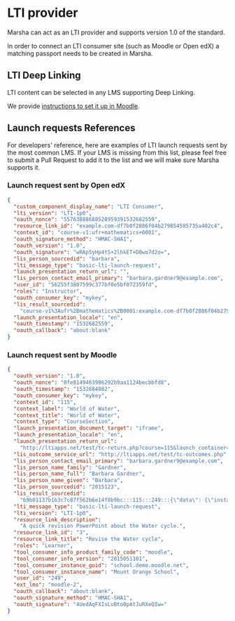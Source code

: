 # LTI provider

Marsha can act as an LTI provider and supports version 1.0 of the standard.

In order to connect an LTI consumer site (such as Moodle or Open edX) a matching passport needs to be created in
Marsha.

## LTI Deep Linking

LTI content can be selected in any LMS supporting Deep Linking.

We provide [instructions to set it up in Moodle](moodle.md).

## Launch requests References

For developers' reference, here are examples of LTI launch requests sent by the most common LMS. If your LMS is missing 
from this list, please feel free to submit a Pull Request to add it to the list and we will make sure Marsha supports it.

### Launch request sent by Open edX

```json
{
  "custom_component_display_name": "LTI Consumer",
  "lti_version": "LTI-1p0",
  "oauth_nonce": "55763888688528959391532682559",
  "resource_link_id": "example.com-df7b0f2886f04b279854585735a402c4",
  "context_id": "course-v1:ufr+mathematics+0001",
  "oauth_signature_method": "HMAC-SHA1",
  "oauth_version": "1.0",
  "oauth_signature": "wRAp5yHp4tS+2lhkET+D0wo7d2o=",
  "lis_person_sourcedid": "barbara",
  "lti_message_type": "basic-lti-launch-request",
  "launch_presentation_return_url": "",
  "lis_person_contact_email_primary": "barbara.gardner9@example.com",
  "user_id": "56255f3807599c377bf0e5bf072359fd",
  "roles": "Instructor",
  "oauth_consumer_key": "mykey",
  "lis_result_sourcedid":
    "course-v1%3Aufr%2Bmathematics%2B0001:example.com-df7b0f2886f04b279854585735a402c4:56255f3807599c377bf0e5bf072359fd",
  "launch_presentation_locale": "en",
  "oauth_timestamp": "1532682559",
  "oauth_callback": "about:blank"
}
```

### Launch request sent by Moodle

```json
{
  "oauth_version": "1.0",
  "oauth_nonce": "0fe8149463986292b9aa1124becbbfd8",
  "oauth_timestamp": "1532684082",
  "oauth_consumer_key": "mykey",
  "context_id": "115",
  "context_label": "World of Water",
  "context_title": "World of Water",
  "context_type": "CourseSection",
  "launch_presentation_document_target": "iframe",
  "launch_presentation_locale": "en",
  "launch_presentation_return_url":
    "http://ltiapps.net/test/tc-return.php?course=115&launch_container=2&instanceid=3&sesskey=N7oPpfYugI",
  "lis_outcome_service_url": "http://ltiapps.net/test/tc-outcomes.php",
  "lis_person_contact_email_primary": "barbara.gardner9@example.com",
  "lis_person_name_family": "Gardner",
  "lis_person_name_full": "Barbara Gardner",
  "lis_person_name_given": "Barbara",
  "lis_person_sourcedid": "2015123",
  "lis_result_sourcedid":
    "69b01137b1b3c7c87f562b6e14f0b9bc:::115:::249:::{\"data\": {\"instanceid\": \"3\", \"userid\": \"249\", \"launchid\": 180548532}, \"hash\": \"290ab06bcf0ed944243b530718bdad0d33277884842e3f304cfb95c56c91b752\"}",
  "lti_message_type": "basic-lti-launch-request",
  "lti_version": "LTI-1p0",
  "resource_link_description":
    "A quick revision PowerPoint about the Water cycle.",
  "resource_link_id": "3",
  "resource_link_title": "Revise the Water cycle",
  "roles": "Learner",
  "tool_consumer_info_product_family_code": "moodle",
  "tool_consumer_info_version": "2015051101",
  "tool_consumer_instance_guid": "school.demo.moodle.net",
  "tool_consumer_instance_name": "Mount Orange School",
  "user_id": "249",
  "ext_lms": "moodle-2",
  "oauth_callback": "about:blank",
  "oauth_signature_method": "HMAC-SHA1",
  "oauth_signature": "4UedAqFXIsLuBto0pAtJuRXeQIw="
}
```
